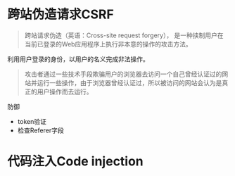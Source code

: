 # 跨站伪造请求CSRF

> 跨站请求伪造（英语：Cross-site request forgery）， 是一种挟制用户在当前已登录的Web应用程序上执行非本意的操作的攻击方法。

利用用户登录的身份，以用户的名义完成非法操作。

> 攻击者通过一些技术手段欺骗用户的浏览器去访问一个自己曾经认证过的网站并运行一些操作，由于浏览器曾经认证过，所以被访问的网站会认为是真正的用户操作而去运行。





防御

- token验证
- 检查Referer字段

# 代码注入Code injection



